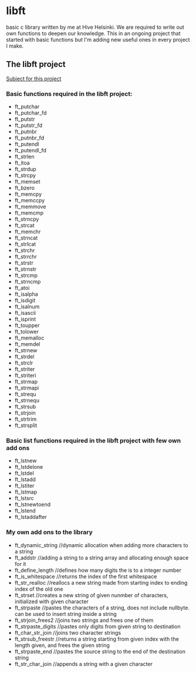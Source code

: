 # libft
basic c library written by me at Hive Helsinki. We are required to write out own functions to deepen our knowledge. This in an ongoing project that started with basic functions but I'm adding new useful ones in every project I make.

## The libft project
[Subject for this project](libft.en.pdf)

### Basic functions required in the libft project:
- ft_putchar
- ft_putchar_fd
- ft_putstr
- ft_putstr_fd
- ft_putnbr
- ft_putnbr_fd
- ft_putendl
- ft_putendl_fd
- ft_strlen
- ft_itoa
- ft_strdup
- ft_strcpy
- ft_memset
- ft_bzero
- ft_memcpy
- ft_memccpy
- ft_memmove
- ft_memcmp
- ft_strncpy
- ft_strcat
- ft_memchr
- ft_strncat
- ft_strlcat
- ft_strchr
- ft_strrchr
- ft_strstr
- ft_strnstr
- ft_strcmp
- ft_strncmp
- ft_atoi
- ft_isalpha
- ft_isdigit
- ft_isalnum
- ft_isascii
- ft_isprint
- ft_toupper
- ft_tolower
- ft_memalloc
- ft_memdel
- ft_strnew
- ft_strdel
- ft_strclr
- ft_striter
- ft_striteri
- ft_strmap
- ft_strmapi
- ft_strequ
- ft_strnequ
- ft_strsub
- ft_strjoin
- ft_strtrim
- ft_strsplit

### Basic list functions required in the libft project with few own add ons
- ft_lstnew
- ft_lstdelone
- ft_lstdel
- ft_lstadd
- ft_lstiter
- ft_lstmap
- ft_lstsrc
- ft_lstnewtoend
- ft_lstend
- ft_lstaddafter

### My own add ons to the library
- ft_dynamic_string     //dynamic allocation when adding more characters to a string
- ft_addstr             //adding a string to a string array and allocating enough space for it
- ft_define_length      //defines how many digits the is to a integer number
- ft_is_whitespace      //returns the index of  the first whitespace
- ft_str_realloc        //reallocs a new string made from starting index to ending index of the old one
- ft_strset             //creates a new string of given nunmber of characters, initialized with given character
- ft_strpaste           //pastes the characters of a string, does not include nullbyte. can be used to insert string inside a string
- ft_strjoin_frees2     //joins two strings and frees one of them
- ft_strpaste_digits    //pastes only digits from given string to destination
- ft_char_str_join      //joins two character strings
- ft_strsub_freestr     //returns a string starting from given index with the length given, and frees the given string
- ft_strpaste_end       //pastes the source string to the end of the destination string
- ft_str_char_join      //appends a string with a given character

